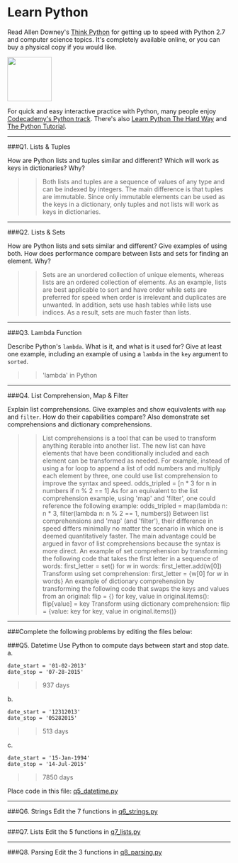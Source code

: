 # Learn Python

Read Allen Downey's [Think Python](http://www.greenteapress.com/thinkpython/) for getting up to speed with Python 2.7 and computer science topics. It's completely available online, or you can buy a physical copy if you would like.

<a href="http://www.greenteapress.com/thinkpython/"><img src="img/think_python.png" style="width: 100px;" target="_blank"></a>

For quick and easy interactive practice with Python, many people enjoy [Codecademy's Python track](http://www.codecademy.com/en/tracks/python). There's also [Learn Python The Hard Way](http://learnpythonthehardway.org/book/) and [The Python Tutorial](https://docs.python.org/2/tutorial/).

---

###Q1. Lists &amp; Tuples

How are Python lists and tuples similar and different? Which will work as keys in dictionaries? Why?

>> Both lists and tuples are a sequence of values of any type and can be indexed by integers. The main difference is that tuples are immutable. Since only immutable elements can be used as the keys in a dictionary, only tuples and not lists will work as keys in dictionaries. 

---

###Q2. Lists &amp; Sets

How are Python lists and sets similar and different? Give examples of using both. How does performance compare between lists and sets for finding an element. Why?

>> Sets are an unordered collection of unique elements, whereas lists are an ordered collection of elements. As an example, lists are best applicable to sort and have order while sets are preferred for speed when order is irrelevant and duplicates are unwanted. In addition, sets use hash tables while lists use indices. As a result, sets are much faster than lists. 

---

###Q3. Lambda Function

Describe Python's `lambda`. What is it, and what is it used for? Give at least one example, including an example of using a `lambda` in the `key` argument to `sorted`.

>> 'lambda' in Python 

---

###Q4. List Comprehension, Map &amp; Filter

Explain list comprehensions. Give examples and show equivalents with `map` and `filter`. How do their capabilities compare? Also demonstrate set comprehensions and dictionary comprehensions.

>> List comprehensions is a tool that can be used to transform anything iterable into another list. The new list can have elements that have been conditionally included and each element can be transformed as needed.
For example, instead of using a for loop to append a list of odd numbers and multiply each element by three, one could use list comprehension to improve the syntax and speed. 
odds_tripled = [n * 3 for n in numbers if n % 2 == 1] 
As for an equivalent to the list comprehension example, using 'map' and 'filter', one could reference the following example:
odds_tripled = map(lambda n: n * 3, filter(lambda n: n % 2 == 1, numbers))
Between list comprehensions and 'map' (and 'filter'), their difference in speed differs minimally no matter the scenario in which one is deemed quantitatively faster. The main advantage could be argued in favor of list comprehensions because the syntax is more direct.
An example of set comprehension by transforming the following code that takes the first letter in a sequence of words:
first_letter = set()
for w in words:
  first_letter.add(w[0])
Transform using set comprehension:
first_letter = {w[0] for w in words}
An example of dictionary comprehension by transforming the following code that swaps the keys and values from an original:
flip = {}
for key, value in original.items():
  flip[value] = key
Transform using dictionary comprehension:
flip = {value: key for key, value in original.items()}

---

###Complete the following problems by editing the files below:

###Q5. Datetime
Use Python to compute days between start and stop date.   
a.  

```
date_start = '01-02-2013'    
date_stop = '07-28-2015'
```

>> 937 days

b.  
```
date_start = '12312013'  
date_stop = '05282015'  
```

>> 513 days

c.  
```
date_start = '15-Jan-1994'      
date_stop = '14-Jul-2015'  
```

>> 7850 days

Place code in this file: [q5_datetime.py](python/q5_datetime.py)

---

###Q6. Strings
Edit the 7 functions in [q6_strings.py](python/q6_strings.py)

---

###Q7. Lists
Edit the 5 functions in [q7_lists.py](python/q7_lists.py)

---

###Q8. Parsing
Edit the 3 functions in [q8_parsing.py](python/q8_parsing.py)






